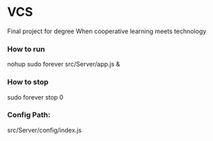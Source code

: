 # VCS
Final project for degree
When cooperative learning meets technology

### How to run
nohup sudo forever src/Server/app.js &

### How to stop
sudo forever stop 0

### Config Path:
src/Server/config/index.js

